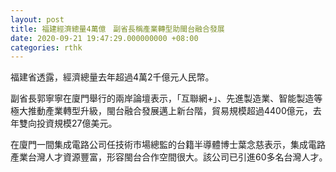 ```yaml
---
layout: post
title: 福建經濟總量4萬億　副省長稱產業轉型助閩台融合發展
date: 2020-09-21 19:47:29.000000000 +08:00
categories: rthk
---
```


福建省透露，經濟總量去年超過4萬2千億元人民幣。

副省長郭寧寧在廈門舉行的兩岸論壇表示，「互聯網+」、先進製造業、智能製造等極大推動產業轉型升級，閩台融合發展邁上新台階，貿易規模超過4400億元，去年雙向投資規模27億美元。

在廈門一間集成電路公司任技術市場總監的台籍半導體博士葉念慈表示，集成電路產業台灣人才資源豐富，形容閩台合作空間很大。該公司已引進60多名台灣人才。　　
